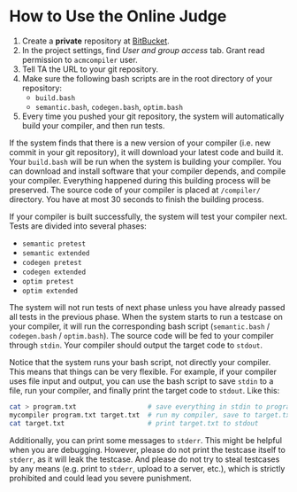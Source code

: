 # How to Use the Online Judge

1. Create a **private** repository at [BitBucket](https://bitbucket.org/).
2. In the project settings, find *User and group access* tab. Grant read permission to `acmcompiler` user.
3. Tell TA the URL to your git repository.
4. Make sure the following bash scripts are in the root directory of your repository:
    * `build.bash`
    * `semantic.bash`, `codegen.bash`, `optim.bash`
5. Every time you pushed your git repository, the system will automatically build your compiler, and then run tests.

If the system finds that there is a new version of your compiler (i.e. new commit in your git repository), it will download your latest code and build it. Your `build.bash` will be run when the system is building your compiler. You can download and install software that your compiler depends, and compile your compiler. Everything happened during this building process will be preserved. The source code of your compiler is placed at `/compiler/` directory. You have at most 30 seconds to finish the building process.

If your compiler is built successfully, the system will test your compiler next. Tests are divided into several phases:

* `semantic pretest`
* `semantic extended`
* `codegen pretest`
* `codegen extended`
* `optim pretest`
* `optim extended`

The system will not run tests of next phase unless you have already passed all tests in the previous phase. When the system starts to run a testcase on your compiler, it will run the corresponding bash script (`semantic.bash` / `codegen.bash` / `optim.bash`). The source code will be fed to your compiler through `stdin`. Your compiler should output the target code to `stdout`.

Notice that the system runs your bash script, not directly your compiler. This means that things can be very flexible. For example, if your compiler uses file input and output, you can use the bash script to save `stdin` to a file, run your compiler, and finally print the target code to `stdout`. Like this:

```bash
cat > program.txt                  # save everything in stdin to program.txt
mycompiler program.txt target.txt  # run my compiler, save to target.txt
cat target.txt                     # print target.txt to stdout
```

Additionally, you can print some messages to `stderr`. This might be helpful when you are debugging. However, please do not print the testcase itself to `stderr`, as it will leak the testcase. And please do not try to steal testcases by any means (e.g. print to `stderr`, upload to a server, etc.), which is strictly prohibited and could lead you severe punishment.
